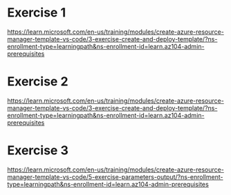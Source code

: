 # Exercise 1
https://learn.microsoft.com/en-us/training/modules/create-azure-resource-manager-template-vs-code/3-exercise-create-and-deploy-template/?ns-enrollment-type=learningpath&ns-enrollment-id=learn.az104-admin-prerequisites

# Exercise 2
https://learn.microsoft.com/en-us/training/modules/create-azure-resource-manager-template-vs-code/3-exercise-create-and-deploy-template/?ns-enrollment-type=learningpath&ns-enrollment-id=learn.az104-admin-prerequisites

# Exercise 3
https://learn.microsoft.com/en-us/training/modules/create-azure-resource-manager-template-vs-code/5-exercise-parameters-output/?ns-enrollment-type=learningpath&ns-enrollment-id=learn.az104-admin-prerequisites